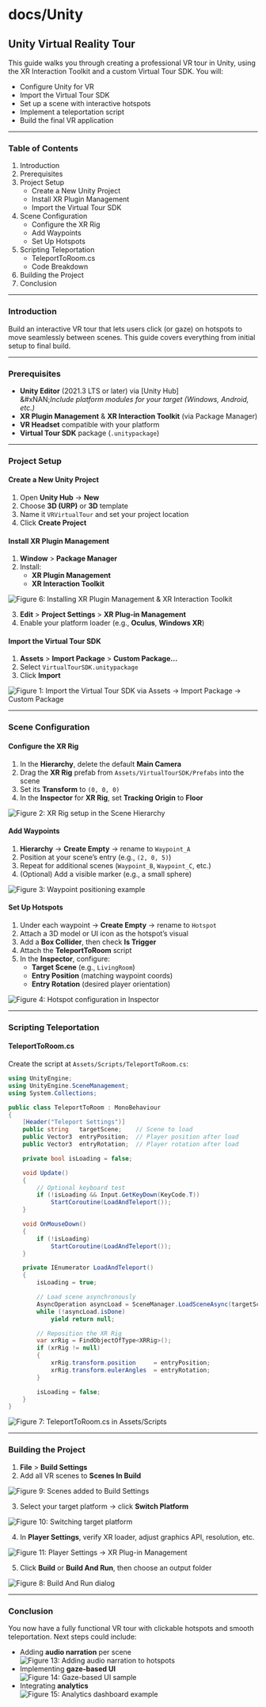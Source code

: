 # docs/Unity

## Unity Virtual Reality Tour

This guide walks you through creating a professional VR tour in Unity, using the XR Interaction Toolkit and a custom Virtual Tour SDK. You will:

* Configure Unity for VR
* Import the Virtual Tour SDK
* Set up a scene with interactive hotspots
* Implement a teleportation script
* Build the final VR application

***

### Table of Contents

1. Introduction
2. Prerequisites
3. Project Setup
   * Create a New Unity Project
   * Install XR Plugin Management
   * Import the Virtual Tour SDK
4. Scene Configuration
   * Configure the XR Rig
   * Add Waypoints
   * Set Up Hotspots
5. Scripting Teleportation
   * TeleportToRoom.cs
   * Code Breakdown
6. Building the Project
7. Conclusion

***

### Introduction

Build an interactive VR tour that lets users click (or gaze) on hotspots to move seamlessly between scenes. This guide covers everything from initial setup to final build.

***

### Prerequisites

* **Unity Editor** (2021.3 LTS or later) via \[Unity Hub]\
  &#xNAN;_&#x49;nclude platform modules for your target (Windows, Android, etc.)_
* **XR Plugin Management** & **XR Interaction Toolkit** (via Package Manager)
* **VR Headset** compatible with your platform
* **Virtual Tour SDK** package (`.unitypackage`)

***

### Project Setup

#### Create a New Unity Project

1. Open **Unity Hub** → **New**
2. Choose **3D (URP)** or **3D** template
3. Name it `VRVirtualTour` and set your project location
4. Click **Create Project**

#### Install XR Plugin Management

1. **Window** > **Package Manager**
2. Install:
   * **XR Plugin Management**
   * **XR Interaction Toolkit**

![Figure 6: Installing XR Plugin Management & XR Interaction Toolkit](https://www.gitbook.com/cdn-cgi/image/dpr=2,width=1024,onerror=redirect,format=auto/https%3A%2F%2Ffiles.gitbook.com%2Fv0%2Fb%2Fgitbook-x-prod.appspot.com%2Fo%2Fspaces%2FMAvAo0QwMYDWyWa7JkCQ%2Fuploads%2FROKlxitUh1d80WRNYUIC%2Fimage6.png%3Falt%3Dmedia%26token%3Dac9dd702-e973-411e-9a0a-51ec89f46fcb)

3. **Edit** > **Project Settings** > **XR Plug-in Management**
4. Enable your platform loader (e.g., **Oculus**, **Windows XR**)

#### Import the Virtual Tour SDK

1. **Assets** > **Import Package** > **Custom Package…**
2. Select `VirtualTourSDK.unitypackage`
3. Click **Import**

![Figure 1: Import the Virtual Tour SDK via Assets → Import Package → Custom Package](https://www.gitbook.com/cdn-cgi/image/dpr=2,width=1024,onerror=redirect,format=auto/https%3A%2F%2Ffiles.gitbook.com%2Fv0%2Fb%2Fgitbook-x-prod.appspot.com%2Fo%2Fspaces%2FMAvAo0QwMYDWyWa7JkCQ%2Fuploads%2FbgOktcaaRB0siWaGk8EU%2Fimage1.png%3Falt%3Dmedia%26token%3D14e40188-3170-4faf-a88d-501301a8c1e1)

***

### Scene Configuration

#### Configure the XR Rig

1. In the **Hierarchy**, delete the default **Main Camera**
2. Drag the **XR Rig** prefab from `Assets/VirtualTourSDK/Prefabs` into the scene
3. Set its **Transform** to `(0, 0, 0)`
4. In the **Inspector** for **XR Rig**, set **Tracking Origin** to **Floor**

![Figure 2: XR Rig setup in the Scene Hierarchy](https://www.gitbook.com/cdn-cgi/image/dpr=2,width=1024,onerror=redirect,format=auto/https%3A%2F%2Ffiles.gitbook.com%2Fv0%2Fb%2Fgitbook-x-prod.appspot.com%2Fo%2Fspaces%2FMAvAo0QwMYDWyWa7JkCQ%2Fuploads%2FhkWJZGOKkLtSfjHSXyuN%2Fimage2.png%3Falt%3Dmedia%26token%3D8b5563e1-a751-4e9a-9d56-653e4562fd65)

#### Add Waypoints

1. **Hierarchy** → **Create Empty** → rename to `Waypoint_A`
2. Position at your scene’s entry (e.g., `(2, 0, 5)`)
3. Repeat for additional scenes (`Waypoint_B`, `Waypoint_C`, etc.)
4. (Optional) Add a visible marker (e.g., a small sphere)

![Figure 3: Waypoint positioning example](https://www.gitbook.com/cdn-cgi/image/dpr=2,width=1024,onerror=redirect,format=auto/https%3A%2F%2Ffiles.gitbook.com%2Fv0%2Fb%2Fgitbook-x-prod.appspot.com%2Fo%2Fspaces%2FMAvAo0QwMYDWyWa7JkCQ%2Fuploads%2FJX7CLSunF9u6yXjhNg6o%2Fimage3.png%3Falt%3Dmedia%26token%3D59d2466d-00ca-4dff-94e7-b49f1401ff79)

#### Set Up Hotspots

1. Under each waypoint → **Create Empty** → rename to `Hotspot`
2. Attach a 3D model or UI icon as the hotspot’s visual
3. Add a **Box Collider**, then check **Is Trigger**
4. Attach the **TeleportToRoom** script
5. In the **Inspector**, configure:
   * **Target Scene** (e.g., `LivingRoom`)
   * **Entry Position** (matching waypoint coords)
   * **Entry Rotation** (desired player orientation)

![Figure 4: Hotspot configuration in Inspector](https://www.gitbook.com/cdn-cgi/image/dpr=2,width=1024,onerror=redirect,format=auto/https%3A%2F%2Ffiles.gitbook.com%2Fv0%2Fb%2Fgitbook-x-prod.appspot.com%2Fo%2Fspaces%2FMAvAo0QwMYDWyWa7JkCQ%2Fuploads%2FAg230hnxwawp7KZSjVZG%2Fimage4.png%3Falt%3Dmedia%26token%3Dbaf4628a-0069-4b52-9184-35f86267883a)

***

### Scripting Teleportation

#### TeleportToRoom.cs

Create the script at `Assets/Scripts/TeleportToRoom.cs`:

```csharp
using UnityEngine;
using UnityEngine.SceneManagement;
using System.Collections;

public class TeleportToRoom : MonoBehaviour
{
    [Header("Teleport Settings")]
    public string   targetScene;    // Scene to load
    public Vector3  entryPosition;  // Player position after load
    public Vector3  entryRotation;  // Player rotation after load

    private bool isLoading = false;

    void Update()
    {
        // Optional keyboard test
        if (!isLoading && Input.GetKeyDown(KeyCode.T))
            StartCoroutine(LoadAndTeleport());
    }

    void OnMouseDown()
    {
        if (!isLoading)
            StartCoroutine(LoadAndTeleport());
    }

    private IEnumerator LoadAndTeleport()
    {
        isLoading = true;

        // Load scene asynchronously
        AsyncOperation asyncLoad = SceneManager.LoadSceneAsync(targetScene);
        while (!asyncLoad.isDone)
            yield return null;

        // Reposition the XR Rig
        var xrRig = FindObjectOfType<XRRig>();
        if (xrRig != null)
        {
            xrRig.transform.position     = entryPosition;
            xrRig.transform.eulerAngles  = entryRotation;
        }

        isLoading = false;
    }
}
```

![Figure 7: TeleportToRoom.cs in Assets/Scripts](https://www.gitbook.com/cdn-cgi/image/dpr=2,width=1024,onerror=redirect,format=auto/https%3A%2F%2Ffiles.gitbook.com%2Fv0%2Fb%2Fgitbook-x-prod.appspot.com%2Fo%2Fspaces%2FMAvAo0QwMYDWyWa7JkCQ%2Fuploads%2FYIwZK8QuWyldwuPV8HMy%2Fimage7.png%3Falt%3Dmedia%26token%3D565997fa-dffa-4a2b-91c6-ec85ef4c3f1e)

***

### Building the Project

1. **File** > **Build Settings**
2. Add all VR scenes to **Scenes In Build**

![Figure 9: Scenes added to Build Settings](https://www.gitbook.com/cdn-cgi/image/dpr=2,width=1024,onerror=redirect,format=auto/https%3A%2F%2Ffiles.gitbook.com%2Fv0%2Fb%2Fgitbook-x-prod.appspot.com%2Fo%2Fspaces%2FMAvAo0QwMYDWyWa7JkCQ%2Fuploads%2FKAs7eurNb3NpWzuWw3Y6%2Fimage9.png%3Falt%3Dmedia%26token%3Dc064bba2-857d-4965-89a3-fdece9bbb3b3)

3. Select your target platform → click **Switch Platform**

![Figure 10: Switching target platform](https://www.gitbook.com/cdn-cgi/image/dpr=2,width=1024,onerror=redirect,format=auto/https%3A%2F%2Ffiles.gitbook.com%2Fv0%2Fb%2Fgitbook-x-prod.appspot.com%2Fo%2Fspaces%2FMAvAo0QwMYDWyWa7JkCQ%2Fuploads%2FADfmoDXzGOvbD7lSFOAT%2Fimage10.png%3Falt%3Dmedia%26token%3D39e1ef75-ff9f-4403-a9d5-7568122b527a)

4. In **Player Settings**, verify XR loader, adjust graphics API, resolution, etc.

![Figure 11: Player Settings → XR Plug-in Management](https://www.gitbook.com/cdn-cgi/image/dpr=2,width=1024,onerror=redirect,format=auto/https%3A%2F%2Ffiles.gitbook.com%2Fv0%2Fb%2Fgitbook-x-prod.appspot.com%2Fo%2Fspaces%2FMAvAo0QwMYDWyWa7JkCQ%2Fuploads%2F5Nv6vOKYu7dSYFtcr5pa%2Fimage11.png%3Falt%3Dmedia%26token%3D74d53750-5ee3-4cc9-816f-b52864211ba7)

5. Click **Build** or **Build And Run**, then choose an output folder

![Figure 8: Build And Run dialog](https://www.gitbook.com/cdn-cgi/image/dpr=2,width=1024,onerror=redirect,format=auto/https%3A%2F%2Ffiles.gitbook.com%2Fv0%2Fb%2Fgitbook-x-prod.appspot.com%2Fo%2Fspaces%2FMAvAo0QwMYDWyWa7JkCQ%2Fuploads%2FkyRlZdQzKWqyL2jyVwAQ%2Fimage8.png%3Falt%3Dmedia%26token%3Ddd584402-8f91-41d2-b8ba-ae4a57d78edc)

***

### Conclusion

You now have a fully functional VR tour with clickable hotspots and smooth teleportation. Next steps could include:

* Adding **audio narration** per scene\
  ![Figure 13: Adding audio narration to hotspots](https://www.gitbook.com/cdn-cgi/image/dpr=2,width=1024,onerror=redirect,format=auto/https%3A%2F%2Ffiles.gitbook.com%2Fv0%2Fb%2Fgitbook-x-prod.appspot.com%2Fo%2Fspaces%2FMAvAo0QwMYDWyWa7JkCQ%2Fuploads%2FYOnbOHANSkh2YxSw4vLc%2Fimage13.jpg%3Falt%3Dmedia%26token%3Df08d48e5-d6a3-45ef-9a06-3a0389d8dc35)
* Implementing **gaze-based UI**\
  ![Figure 14: Gaze-based UI sample](https://www.gitbook.com/cdn-cgi/image/dpr=2,width=1024,onerror=redirect,format=auto/https%3A%2F%2Ffiles.gitbook.com%2Fv0%2Fb%2Fgitbook-x-prod.appspot.com%2Fo%2Fspaces%2FMAvAo0QwMYDWyWa7JkCQ%2Fuploads%2FFRZKCW03GuU1rcDHCDCq%2Fimage14.jpg%3Falt%3Dmedia%26token%3D20d09b5f-3b75-407c-993d-2785fa4f6799)
* Integrating **analytics**\
  ![Figure 15: Analytics dashboard example](https://www.gitbook.com/cdn-cgi/image/dpr=2,width=1024,onerror=redirect,format=auto/https%3A%2F%2Ffiles.gitbook.com%2Fv0%2Fb%2Fgitbook-x-prod.appspot.com%2Fo%2Fspaces%2FMAvAo0QwMYDWyWa7JkCQ%2Fuploads%2F2szvfTuidZLAqpm2BJJq%2Fimage15.jpg%3Falt%3Dmedia%26token%3D61a4a548-2cc9-4fe7-b69e-c8024140837f)
